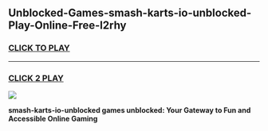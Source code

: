 
## Unblocked-Games-smash-karts-io-unblocked-Play-Online-Free-l2rhy
<h3>
<a href="https://premium76.site?title=smash-karts-io-unblocked&ref=26A">CLICK TO PLAY</a></h3>
<hr>

<h3>
<a href="https://premium76.site?title=smash-karts-io-unblocked&ref=26A">CLICK 2 PLAY</a>
  
</h3>

<a href="https://premium76.site?title=smash-karts-io-unblocked&ref=26A"><img src="https://clearcache.store/games.png"></a>


**smash-karts-io-unblocked games unblocked: Your Gateway to Fun and Accessible Online Gaming**
